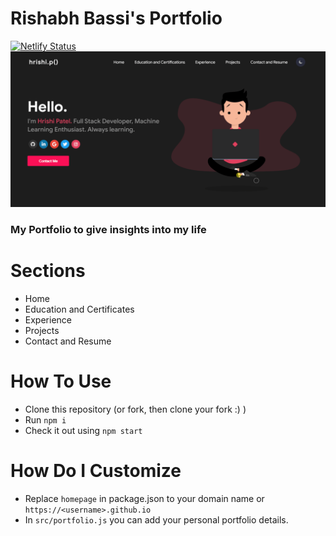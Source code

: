 # Rishabh Bassi's Portfolio

[![Netlify Status](https://api.netlify.com/api/v1/badges/afea2508-00ca-464f-8f63-a4283928fc0f/deploy-status)](https://app.netlify.com/sites/bassirishabh/deploys)
![opPortfolio](/images/portfolio.gif)

### My Portfolio to give insights into my life

# Sections

- Home
- Education and Certificates
- Experience
- Projects
- Contact and Resume

# How To Use

- Clone this repository (or fork, then clone your fork :) )
- Run `npm i`
- Check it out using `npm start`

# How Do I Customize

- Replace `homepage` in package.json to your domain name or `https://<username>.github.io`
- In `src/portfolio.js` you can add your personal portfolio details.


